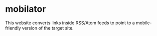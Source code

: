 mobilator
=========

This website converts links inside RSS/Atom feeds to point to a mobile-friendly version of the target site. 